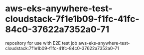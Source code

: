 # aws-eks-anywhere-test-cloudstack-7f1e1b09-f1fc-41fc-84c0-37622a7352a0-71
repository for use with E2E test job aws-eks-anywhere-test-cloudstack:7f1e1b09-f1fc-41fc-84c0-37622a7352a0-71
